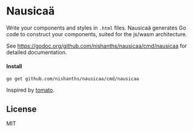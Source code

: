 # Nausicaä

Write your components and styles in `.html` files. Nausicaä generates Go code to construct your components, suited for the js/wasm architecture.

See https://godoc.org/github.com/nishanths/nausicaa/cmd/nausicaa for detailed documentation.

#### Install

```
go get github.com/nishanths/nausicaa/cmd/nausicaa
```

Inspired by [tomato][1].

## License

MIT

[1]: https://github.com/donjaime/tomato
